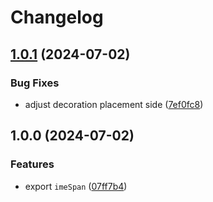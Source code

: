 # Changelog

## [1.0.1](https://github.com/ocavue/prosemirror-safari-ime-span/compare/v1.0.0...v1.0.1) (2024-07-02)


### Bug Fixes

* adjust decoration placement side ([7ef0fc8](https://github.com/ocavue/prosemirror-safari-ime-span/commit/7ef0fc8fb23aed3f0161744041d8b53d4152f0d7))

## 1.0.0 (2024-07-02)


### Features

* export `imeSpan` ([07ff7b4](https://github.com/ocavue/prosemirror-safari-ime-span/commit/07ff7b408698a05f724ad942c0d6ebfb96d5d429))
